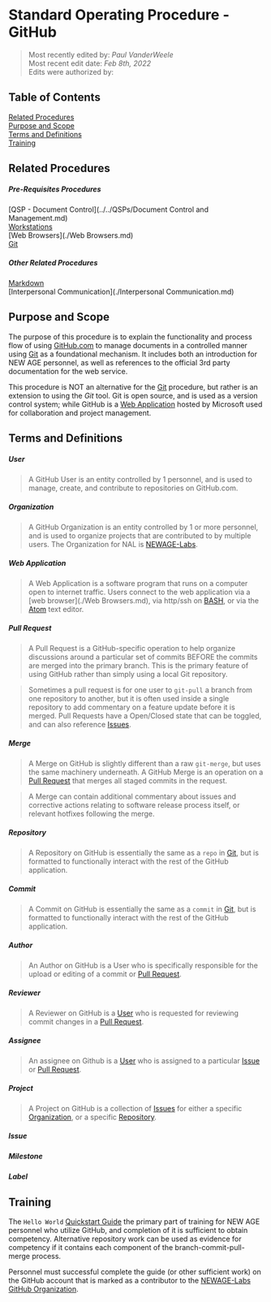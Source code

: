 # Standard Operating Procedure - GitHub

>Most recently edited by: *Paul VanderWeele*  
>Most recent edit date: *Feb 8th, 2022*  
>Edits were authorized by:  

## Table of Contents

[Related Procedures](#related-procedures)  
[Purpose and Scope](#purpose-and-scope)  
[Terms and Definitions](#terms-and-definitions)  
[Training](#training)

## Related Procedures

##### Pre-Requisites Procedures  

[QSP - Document Control](../../QSPs/Document Control and Management.md)  
[Workstations](./Workstations.md)  
[Web Browsers](./Web Browsers.md)  
[Git](./Git.md)  

##### Other Related Procedures  

[Markdown](./Markdown.md)  
[Interpersonal Communication](./Interpersonal Communication.md)  

## Purpose and Scope

The purpose of this procedure is to explain the functionality and process flow of using [GitHub.com](https://www.github.com) to manage documents in a controlled manner using [Git](./Git.md) as a foundational mechanism. It includes both an introduction for NEW AGE personnel, as well as references to the official 3rd party documentation for the web service.

This procedure is NOT an alternative for the [Git](./Git.md) procedure, but rather is an extension to using the *Git* tool. Git is open source, and is used as a version control system; while GitHub is a [Web Application](#web-application) hosted by Microsoft used for collaboration and project management.

## Terms and Definitions

##### User  

> A GitHub User is an entity controlled by 1 personnel, and is used to manage, create, and contribute to repositories on GitHub.com.

##### Organization

> A GitHub Organization is an entity controlled by 1 or more personnel, and is used to organize projects that are contributed to by multiple users. The Organization for NAL is [NEWAGE-Labs](https://github.com/NEWAGE-Labs).

##### Web Application

> A Web Application is a software program that runs on a computer open to internet traffic. Users connect to the web application via a [web browser](./Web Browsers.md), via http/ssh on [BASH](./BASH.md), or via the [Atom](./Atom.md) text editor.

##### Pull Request

> A Pull Request is a GitHub-specific operation to help organize discussions around a particular set of commits BEFORE the commits are merged into the primary branch. This is the primary feature of using GitHub rather than simply using a local Git repository.

>Sometimes a pull request is for one user to `git-pull` a branch from one repository to another, but it is often used inside a single repository to add commentary on a feature update before it is merged. Pull Requests have a Open/Closed state that can be toggled, and can also reference [Issues](#issue).

##### Merge

> A Merge on GitHub is slightly different than a raw `git-merge`, but uses the same machinery underneath. A GitHub Merge is an operation on a [Pull Request](#pull-request) that merges all staged commits in the request.  

> A Merge can contain additional commentary about issues and corrective actions relating to software release process itself, or relevant hotfixes following the merge.  

##### Repository

> A Repository on GitHub is essentially the same as a `repo` in [Git](./Git.md), but is formatted to functionally interact with the rest of the GitHub application.  

##### Commit

> A Commit on GitHub is essentially the same as a `commit` in [Git](./Git.md), but is formatted to functionally interact with the rest of the GitHub application.

##### Author

> An Author on GitHub is a User who is specifically responsible for the upload or editing of a commit or [Pull Request](#pull-request).

##### Reviewer

> A Reviewer on GitHub is a [User](#user) who is requested for reviewing commit changes in a [Pull Request](#pull-request).

##### Assignee

> An assignee on Github is a [User](#user) who is assigned to a particular [Issue](#issue) or [Pull Request](#pull-request).

##### Project

> A Project on GitHub is a collection of [Issues](#issue) for either a specific [Organization](#organization), or a specific [Repository](#repository).

##### Issue

##### Milestone

##### Label

## Training

The `Hello World` [Quickstart Guide](https://docs.github.com/en/get-started/quickstart/hello-world) the primary part of training for NEW AGE personnel who utilize GitHub, and completion of it is sufficient to obtain competency. Alternative repository work can be used as evidence for competency if it contains each component of the branch-commit-pull-merge process.

Personnel must successful complete the guide (or other sufficient work) on the GitHub account that is marked as a contributor to the [NEWAGE-Labs GitHub Organization](https://github.com/NEWAGE-Labs).
